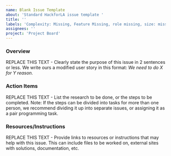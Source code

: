 ```yaml
---
name: Blank Issue Template
about: 'Standard HackforLA issue template '
title: ''
labels: 'Complexity: Missing, Feature Missing, role missing, size: missing'
assignees: ''
project: 'Project Board'
---
```


### Overview
REPLACE THIS TEXT - Clearly state the purpose of this issue in 2 sentences or less.  We write ours a modified user story in this format: _We need to do X for Y reason._

### Action Items
REPLACE THIS TEXT - List the research to be done, or the steps to be completed.
Note: If the steps can be divided into tasks for more than one person, we recommend dividing it up into separate issues, or assigning it as a pair programming task.

### Resources/Instructions
REPLACE THIS TEXT - Provide links to resources or instructions that may help with this issue. This can include files to be worked on, external sites with solutions, documentation, etc.
